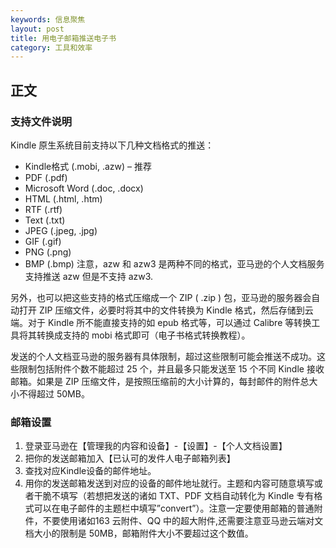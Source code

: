 ```yaml
---
keywords: 信息聚焦
layout: post
title: 用电子邮箱推送电子书
category: 工具和效率
--- 
```




## 正文

### 支持文件说明
Kindle 原生系统目前支持以下几种文档格式的推送：

* Kindle格式 (.mobi, .azw) – 推荐
* PDF (.pdf)
* Microsoft Word (.doc, .docx)
* HTML (.html, .htm)
* RTF (.rtf)
* Text (.txt)
* JPEG (.jpeg, .jpg)
* GIF (.gif)
* PNG (.png)
* BMP (.bmp)
注意，azw 和 azw3 是两种不同的格式，亚马逊的个人文档服务支持推送 azw 但是不支持 azw3.

另外，也可以把这些支持的格式压缩成一个 ZIP ( .zip ) 包，亚马逊的服务器会自动打开 ZIP 压缩文件，必要时将其中的文件转换为 Kindle 格式，然后存储到云端。对于 Kindle 所不能直接支持的如 epub 格式等，可以通过 Calibre 等转换工具将其转换成支持的 mobi 格式即可（电子书格式转换教程）。

发送的个人文档亚马逊的服务器有具体限制，超过这些限制可能会推送不成功。这些限制包括附件个数不能超过 25 个，并且最多只能发送至 15 个不同 Kindle 接收邮箱。如果是 ZIP 压缩文件，是按照压缩前的大小计算的，每封邮件的附件总大小不得超过 50MB。

### 邮箱设置
1. 登录亚马逊在【管理我的内容和设备】-【设置】-【个人文档设置】
2. 把你的发送邮箱加入【已认可的发件人电子邮箱列表】
2. 查找对应Kindle设备的邮件地址。
3. 用你的发送邮箱发送到对应的设备的邮件地址就行。主题和内容可随意填写或者干脆不填写（若想把发送的诸如 TXT、PDF 文档自动转化为 Kindle 专有格式可以在电子邮件的主题栏中填写”convert”）。注意一定要使用邮箱的普通附件，不要使用诸如163 云附件、QQ 中的超大附件,还需要注意亚马逊云端对文档大小的限制是 50MB，邮箱附件大小不要超过这个数值。




